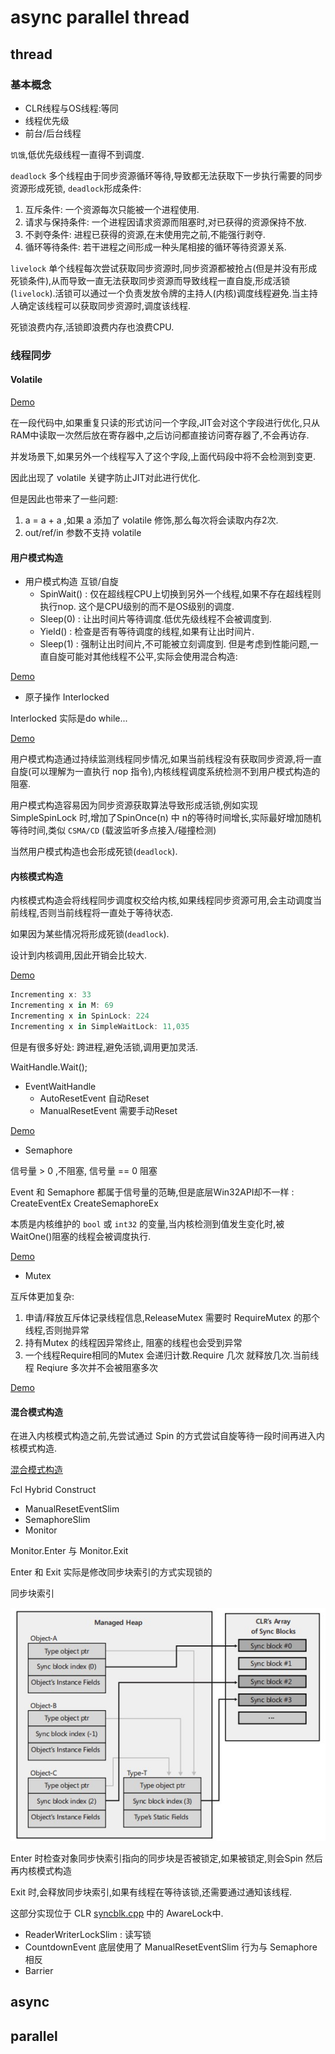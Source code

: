 # async parallel thread

## thread

### 基本概念

* CLR线程与OS线程:等同
* 线程优先级
* 前台/后台线程

`饥饿`,低优先级线程一直得不到调度.

`deadlock` 多个线程由于同步资源循环等待,导致都无法获取下一步执行需要的同步资源形成死锁, `deadlock`形成条件:

1. 互斥条件: 一个资源每次只能被一个进程使用.
2. 请求与保持条件: 一个进程因请求资源而阻塞时,对已获得的资源保持不放.
3. 不剥夺条件: 进程已获得的资源,在末使用完之前,不能强行剥夺.
4. 循环等待条件: 若干进程之间形成一种头尾相接的循环等待资源关系.

`livelock` 单个线程每次尝试获取同步资源时,同步资源都被抢占(但是并没有形成死锁条件),从而导致一直无法获取同步资源而导致线程一直自旋,形成活锁(`livelock`).活锁可以通过一个负责发放令牌的主持人(内核)调度线程避免.当主持人确定该线程可以获取同步资源时,调度该线程.

死锁浪费内存,活锁即浪费内存也浪费CPU.

### 线程同步

#### Volatile

[Demo](../src/Thread/VolatileRunner.cs)
  
在一段代码中,如果重复只读的形式访问一个字段,JIT会对这个字段进行优化,只从RAM中读取一次然后放在寄存器中,之后访问都直接访问寄存器了,不会再访存.

并发场景下,如果另外一个线程写入了这个字段,上面代码段中将不会检测到变更.

因此出现了 volatile 关键字防止JIT对此进行优化.

但是因此也带来了一些问题:

  1. a = a + a ,如果 a 添加了 volatile 修饰,那么每次将会读取内存2次.
  2. out/ref/in 参数不支持 volatile

#### 用户模式构造

* 用户模式构造 互锁/自旋
  * SpinWait() : 仅在超线程CPU上切换到另外一个线程,如果不存在超线程则执行nop. 这个是CPU级别的而不是OS级别的调度.  
  * Sleep(0) : 让出时间片等待调度.低优先级线程不会被调度到.
  * Yield() : 检查是否有等待调度的线程,如果有让出时间片.
  * Sleep(1) : 强制让出时间片,不可能被立刻调度到.
  但是考虑到性能问题,一直自旋可能对其他线程不公平,实际会使用混合构造:

[Demo](../src/Thread/SimpleSpinLock.cs)

* 原子操作 Interlocked

Interlocked 实际是do while...

[Demo](../src/Thread/InterlockedEverything.cs)

用户模式构造通过持续监测线程同步情况,如果当前线程没有获取同步资源,将一直自旋(可以理解为一直执行 nop 指令),内核线程调度系统检测不到用户模式构造的阻塞.

用户模式构造容易因为同步资源获取算法导致形成活锁,例如实现 SimpleSpinLock 时,增加了SpinOnce(n) 中 n的等待时间增长,实际最好增加随机等待时间,类似 `CSMA/CD` (载波监听多点接入/碰撞检测)

当然用户模式构造也会形成死锁(`deadlock`).

#### 内核模式构造

内核模式构造会将线程同步调度权交给内核,如果线程同步资源可用,会主动调度当前线程,否则当前线程将一直处于等待状态.

如果因为某些情况将形成死锁(`deadlock`).

设计到内核调用,因此开销会比较大.

[Demo](../src/Thread/LockPerformanceRunner.cs)

```cs
Incrementing x: 33
Incrementing x in M: 69
Incrementing x in SpinLock: 224
Incrementing x in SimpleWaitLock: 11,035
```

但是有很多好处: 跨进程,避免活锁,调用更加灵活.

WaitHandle.Wait();

* EventWaitHandle
  * AutoResetEvent 自动Reset
  * ManualResetEvent 需要手动Reset

[Demo](../src/Thread/SimpleWaitLock.cs)

* Semaphore

信号量 > 0 ,不阻塞, 信号量 == 0 阻塞

Event 和 Semaphore 都属于信号量的范畴,但是底层Win32API却不一样 : CreateEventEx CreateSemaphoreEx

本质是内核维护的 `bool` 或 `int32` 的变量,当内核检测到值发生变化时,被WaitOne()阻塞的线程会被调度执行.

[Demo](../src/Thread/SimpleWaitLock2.cs)

* Mutex

互斥体更加复杂:

1. 申请/释放互斥体记录线程信息,ReleaseMutex 需要时 RequireMutex 的那个线程,否则抛异常
2. 持有Mutex 的线程因异常终止, 阻塞的线程也会受到异常
3. 一个线程Require相同的Mutex 会递归计数.Require 几次 就释放几次.当前线程 Reqiure 多次并不会被阻塞多次

[Demo](../src/Thread/SimpleMutex.cs)

#### 混合模式构造

在进入内核模式构造之前,先尝试通过 Spin 的方式尝试自旋等待一段时间再进入内核模式构造.

[混合模式构造](../src/Thread/SimpleHybridLock.cs)

Fcl Hybrid Construct

* ManualResetEventSlim
* SemaphoreSlim
* Monitor

Monitor.Enter 与 Monitor.Exit

Enter 和 Exit 实际是修改同步块索引的方式实现锁的

同步块索引

![Sync Block](../img/syncblock.jpg)

Enter 时检查对象同步快索引指向的同步块是否被锁定,如果被锁定,则会Spin 然后再内核模式构造

Exit 时,会释放同步块索引,如果有线程在等待该锁,还需要通过通知该线程.

这部分实现位于 CLR [syncblk.cpp](https://github.com/dotnet/coreclr/blob/d3e39bc2f81e3dbf9e4b96347f62b49d8700336c/src/vm/syncblk.cpp#L1583) 中的 AwareLock中.

* ReaderWriterLockSlim : 读写锁
* CountdownEvent 底层使用了 ManualResetEventSlim 行为与 Semaphore相反
* Barrier

## async

## parallel